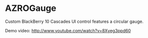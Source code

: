 AZROGauge
=========

Custom BlackBerry 10 Cascades UI control features a circular gauge.


Demo video: http://www.youtube.com/watch?v=8Xyeg3ppd60

